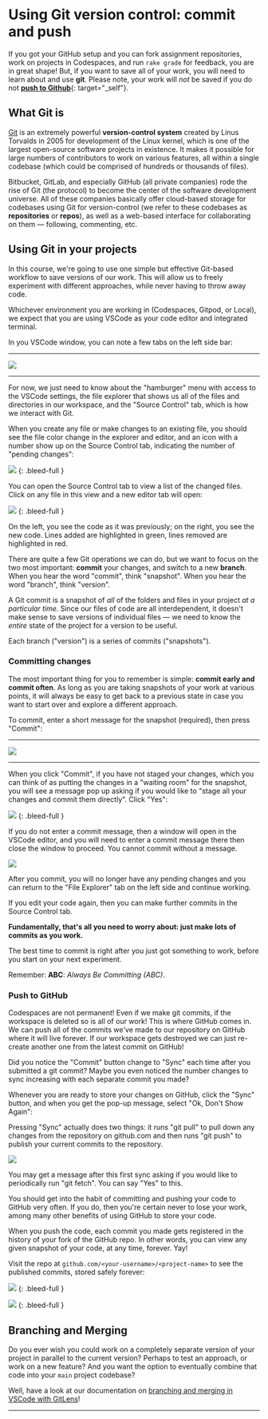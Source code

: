# Using Git version control: commit and push

If you got your GitHub setup and you can fork assignment repositories, work on projects in Codespaces, and run `rake grade` for feedback, you are in great shape! But, if you want to save all of your work, you will need to learn about and use **git**. Please note, your work will *not* be saved if you do not [**push to Github**](#push-to-github){: target="_self"}.

## What Git is

[Git](https://en.wikipedia.org/wiki/Git) is an extremely powerful **version-control system** created by Linus Torvalds in 2005 for development of the Linux kernel, which is one of the largest open-source software projects in existence. It makes it possible for large numbers of contributors to work on various features, all within a single codebase (which could be comprised of hundreds or thousands of files).

Bitbucket, GitLab, and especially GitHub (all private companies) rode the rise of Git (the protocol) to become the center of the software development universe. All of these companies basically offer cloud-based storage for codebases using Git for version-control (we refer to these codebases as **repositories** or **repos**), as well as a web-based interface for collaborating on them — following, commenting, etc.

## Using Git in your projects

In this course, we're going to use one simple but effective Git-based workflow to save versions of our work. This will allow us to freely experiment with different approaches, while never having to throw away code.

Whichever environment you are working in (Codespaces, Gitpod, or Local), we expect that you are using VSCode as your code editor and integrated terminal.

In you VSCode window, you can note a few tabs on the left side bar:

---

![](/assets/vscode-explorer-git-tabs.png)

---

For now, we just need to know about the "hamburger" menu with access to the VSCode settings, the file explorer that shows us all of the files and directories in our workspace, and the "Source Control" tab, which is how we interact with Git.

When you create any file or make changes to an existing file, you should see the file color change in the explorer and editor, and an icon with a number show up on the Source Control tab, indicating the number of "pending changes":

![](/assets/vscode-git-unstaged-change.png)
{: .bleed-full }

You can open the Source Control tab to view a list of the changed files. Click on any file in this view and a new editor tab will open:

![](/assets/vscode-git-diff-on-file.png)
{: .bleed-full }

On the left, you see the code as it was previously; on the right, you see the new code. Lines added are highlighted in green, lines removed are highlighted in red.

There are quite a few Git operations we can do, but we want to focus on the two most important: **commit** your changes, and switch to a new **branch**. When you hear the word "commit", think "snapshot". When you hear the word "branch", think "version".

A Git commit is a snapshot of _all_ of the folders and files in your project _at a particular time_. Since our files of code are all interdependent, it doesn't make sense to save versions of individual files — we need to know the _entire_ state of the project for a version to be useful.

Each branch ("version") is a series of commits ("snapshots").

### Committing changes

The most important thing for you to remember is simple: **commit early and commit often**. As long as you are taking snapshots of your work at various points, it will always be easy to get back to a previous state in case you want to start over and explore a different approach.

To commit, enter a short message for the snapshot (required), then press "Commit":

---

![](/assets/vscode-git-commit-hello-world.png)

---

When you click "Commit", if you have not staged your changes, which you can think of as putting the changes in a "waiting room" for the snapshot, you will see a message pop up asking if you would like to "stage all your changes and commit them directly". Click "Yes": 

![](/assets/vscode-git-stage-message.png)
{: .bleed-full }

<div class="bg-red-100 py-1 px-5" markdown="1">

If you do not enter a commit message, then a window will open in the VSCode editor, and you will need to enter a commit message there then close the window to proceed. You cannot commit without a message.

![](/assets/vscode-git-commit-no-message.png)
</div>

After you commit, you will no longer have any pending changes and you can return to the "File Explorer" tab on the left side and continue working.

If you edit your code again, then you can make further commits in the Source Control tab.

**Fundamentally, that's all you need to worry about: just make lots of commits as you work.**

The best time to commit is right after you just got something to work, before you start on your next experiment.

Remember: **ABC**: *Always Be Committing (ABC)*.

### Push to GitHub

Codespaces are not permanent! Even if we make git commits, if the workspace is deleted so is all of our work! This is where GitHub comes in. We can push all of the commits we've made to our repository on GitHub where it will live forever. If our workspace gets destroyed we can just re-create another one from the latest commit on GitHub!

Did you notice the "Commit" button change to "Sync" each time after you submitted a git commit? Maybe you even noticed the number changes to sync increasing with each separate commit you made?

Whenever you are ready to store your changes on GitHub, click the "Sync" button, and when you get the pop-up message, select "Ok, Don't Show Again":

<aside markdown="1">
Pressing "Sync" actually does two things: it runs "git pull" to pull down any changes from the repository on github.com and then runs "git push" to publish your current commits to the repository.
</aside>

![](/assets/vscode-sync-button.png)

<div class="bg-blue-100 py-1 px-5" markdown="1">

You may get a message after this first sync asking if you would like to periodically run "git fetch". You can say "Yes" to this.
</div>

You should get into the habit of committing and pushing your code to GitHub very often. If you do, then you're certain never to lose your work, among many other benefits of using GitHub to store your code.

When you push the code, each commit you made gets registered in the history of your fork of the GitHub repo. In other words, you can view any given snapshot of your code, at any time, forever. Yay!

Visit the repo at `github.com/<your-username>/<project-name>` to see the published commits, stored safely forever:

<!-- ![](/assets/vscode-git-pushed-history-hello-world-1.png) -->
![](https://res.cloudinary.com/dmxgp9oq2/image/upload/v1689105281/vscode-git-pushed-history-hello-world-1_nqtupr.png)
{: .bleed-full }

<!-- ![](/assets/vscode-git-pushed-history-hello-world-2.png) -->
![](https://res.cloudinary.com/dmxgp9oq2/image/upload/v1689105276/vscode-git-pushed-history-hello-world-2_yz3has.png)
{: .bleed-full }

## Branching and Merging

Do you ever wish you could work on a completely separate version of your project in parallel to the current version? Perhaps to test an approach, or work on a new feature? And you want the option to eventually combine that code into your `main` project codebase? 

Well, have a look at our documentation on [branching and merging in VSCode with GitLens](https://learn.firstdraft.com/lessons/54-git-branch-and-merge)!

---

